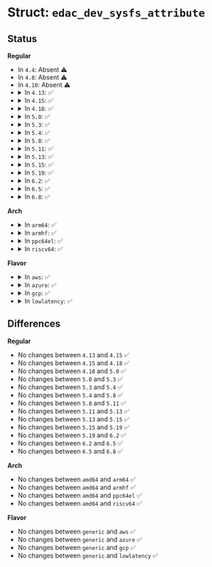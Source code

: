# Struct: <code>edac_dev_sysfs_attribute</code>

## Status
<b>Regular</b>
<ul>
<li>
In <code>4.4</code>: Absent ⚠️
</li>
<li>
In <code>4.8</code>: Absent ⚠️
</li>
<li>
In <code>4.10</code>: Absent ⚠️
</li>
<li>
<details>
<summary>In <code>4.13</code>: ✅</summary>

```c
struct edac_dev_sysfs_attribute {
    struct attribute attr;
    ssize_t (*show)(struct edac_device_ctl_info *, char *);
    ssize_t (*store)(struct edac_device_ctl_info *, const char *, size_t);
};
```
</details>
</li>
<li>
<details>
<summary>In <code>4.15</code>: ✅</summary>

```c
struct edac_dev_sysfs_attribute {
    struct attribute attr;
    ssize_t (*show)(struct edac_device_ctl_info *, char *);
    ssize_t (*store)(struct edac_device_ctl_info *, const char *, size_t);
};
```
</details>
</li>
<li>
<details>
<summary>In <code>4.18</code>: ✅</summary>

```c
struct edac_dev_sysfs_attribute {
    struct attribute attr;
    ssize_t (*show)(struct edac_device_ctl_info *, char *);
    ssize_t (*store)(struct edac_device_ctl_info *, const char *, size_t);
};
```
</details>
</li>
<li>
<details>
<summary>In <code>5.0</code>: ✅</summary>

```c
struct edac_dev_sysfs_attribute {
    struct attribute attr;
    ssize_t (*show)(struct edac_device_ctl_info *, char *);
    ssize_t (*store)(struct edac_device_ctl_info *, const char *, size_t);
};
```
</details>
</li>
<li>
<details>
<summary>In <code>5.3</code>: ✅</summary>

```c
struct edac_dev_sysfs_attribute {
    struct attribute attr;
    ssize_t (*show)(struct edac_device_ctl_info *, char *);
    ssize_t (*store)(struct edac_device_ctl_info *, const char *, size_t);
};
```
</details>
</li>
<li>
<details>
<summary>In <code>5.4</code>: ✅</summary>

```c
struct edac_dev_sysfs_attribute {
    struct attribute attr;
    ssize_t (*show)(struct edac_device_ctl_info *, char *);
    ssize_t (*store)(struct edac_device_ctl_info *, const char *, size_t);
};
```
</details>
</li>
<li>
<details>
<summary>In <code>5.8</code>: ✅</summary>

```c
struct edac_dev_sysfs_attribute {
    struct attribute attr;
    ssize_t (*show)(struct edac_device_ctl_info *, char *);
    ssize_t (*store)(struct edac_device_ctl_info *, const char *, size_t);
};
```
</details>
</li>
<li>
<details>
<summary>In <code>5.11</code>: ✅</summary>

```c
struct edac_dev_sysfs_attribute {
    struct attribute attr;
    ssize_t (*show)(struct edac_device_ctl_info *, char *);
    ssize_t (*store)(struct edac_device_ctl_info *, const char *, size_t);
};
```
</details>
</li>
<li>
<details>
<summary>In <code>5.13</code>: ✅</summary>

```c
struct edac_dev_sysfs_attribute {
    struct attribute attr;
    ssize_t (*show)(struct edac_device_ctl_info *, char *);
    ssize_t (*store)(struct edac_device_ctl_info *, const char *, size_t);
};
```
</details>
</li>
<li>
<details>
<summary>In <code>5.15</code>: ✅</summary>

```c
struct edac_dev_sysfs_attribute {
    struct attribute attr;
    ssize_t (*show)(struct edac_device_ctl_info *, char *);
    ssize_t (*store)(struct edac_device_ctl_info *, const char *, size_t);
};
```
</details>
</li>
<li>
<details>
<summary>In <code>5.19</code>: ✅</summary>

```c
struct edac_dev_sysfs_attribute {
    struct attribute attr;
    ssize_t (*show)(struct edac_device_ctl_info *, char *);
    ssize_t (*store)(struct edac_device_ctl_info *, const char *, size_t);
};
```
</details>
</li>
<li>
<details>
<summary>In <code>6.2</code>: ✅</summary>

```c
struct edac_dev_sysfs_attribute {
    struct attribute attr;
    ssize_t (*show)(struct edac_device_ctl_info *, char *);
    ssize_t (*store)(struct edac_device_ctl_info *, const char *, size_t);
};
```
</details>
</li>
<li>
<details>
<summary>In <code>6.5</code>: ✅</summary>

```c
struct edac_dev_sysfs_attribute {
    struct attribute attr;
    ssize_t (*show)(struct edac_device_ctl_info *, char *);
    ssize_t (*store)(struct edac_device_ctl_info *, const char *, size_t);
};
```
</details>
</li>
<li>
<details>
<summary>In <code>6.8</code>: ✅</summary>

```c
struct edac_dev_sysfs_attribute {
    struct attribute attr;
    ssize_t (*show)(struct edac_device_ctl_info *, char *);
    ssize_t (*store)(struct edac_device_ctl_info *, const char *, size_t);
};
```
</details>
</li>
</ul>
<b>Arch</b>
<ul>
<li>
<details>
<summary>In <code>arm64</code>: ✅</summary>

```c
struct edac_dev_sysfs_attribute {
    struct attribute attr;
    ssize_t (*show)(struct edac_device_ctl_info *, char *);
    ssize_t (*store)(struct edac_device_ctl_info *, const char *, size_t);
};
```
</details>
</li>
<li>
<details>
<summary>In <code>armhf</code>: ✅</summary>

```c
struct edac_dev_sysfs_attribute {
    struct attribute attr;
    ssize_t (*show)(struct edac_device_ctl_info *, char *);
    ssize_t (*store)(struct edac_device_ctl_info *, const char *, size_t);
};
```
</details>
</li>
<li>
<details>
<summary>In <code>ppc64el</code>: ✅</summary>

```c
struct edac_dev_sysfs_attribute {
    struct attribute attr;
    ssize_t (*show)(struct edac_device_ctl_info *, char *);
    ssize_t (*store)(struct edac_device_ctl_info *, const char *, size_t);
};
```
</details>
</li>
<li>
<details>
<summary>In <code>riscv64</code>: ✅</summary>

```c
struct edac_dev_sysfs_attribute {
    struct attribute attr;
    ssize_t (*show)(struct edac_device_ctl_info *, char *);
    ssize_t (*store)(struct edac_device_ctl_info *, const char *, size_t);
};
```
</details>
</li>
</ul>
<b>Flavor</b>
<ul>
<li>
<details>
<summary>In <code>aws</code>: ✅</summary>

```c
struct edac_dev_sysfs_attribute {
    struct attribute attr;
    ssize_t (*show)(struct edac_device_ctl_info *, char *);
    ssize_t (*store)(struct edac_device_ctl_info *, const char *, size_t);
};
```
</details>
</li>
<li>
<details>
<summary>In <code>azure</code>: ✅</summary>

```c
struct edac_dev_sysfs_attribute {
    struct attribute attr;
    ssize_t (*show)(struct edac_device_ctl_info *, char *);
    ssize_t (*store)(struct edac_device_ctl_info *, const char *, size_t);
};
```
</details>
</li>
<li>
<details>
<summary>In <code>gcp</code>: ✅</summary>

```c
struct edac_dev_sysfs_attribute {
    struct attribute attr;
    ssize_t (*show)(struct edac_device_ctl_info *, char *);
    ssize_t (*store)(struct edac_device_ctl_info *, const char *, size_t);
};
```
</details>
</li>
<li>
<details>
<summary>In <code>lowlatency</code>: ✅</summary>

```c
struct edac_dev_sysfs_attribute {
    struct attribute attr;
    ssize_t (*show)(struct edac_device_ctl_info *, char *);
    ssize_t (*store)(struct edac_device_ctl_info *, const char *, size_t);
};
```
</details>
</li>
</ul>

## Differences
<b>Regular</b>
<ul>
<li>
No changes between <code>4.13</code> and <code>4.15</code> ✅
</li>
<li>
No changes between <code>4.15</code> and <code>4.18</code> ✅
</li>
<li>
No changes between <code>4.18</code> and <code>5.0</code> ✅
</li>
<li>
No changes between <code>5.0</code> and <code>5.3</code> ✅
</li>
<li>
No changes between <code>5.3</code> and <code>5.4</code> ✅
</li>
<li>
No changes between <code>5.4</code> and <code>5.8</code> ✅
</li>
<li>
No changes between <code>5.8</code> and <code>5.11</code> ✅
</li>
<li>
No changes between <code>5.11</code> and <code>5.13</code> ✅
</li>
<li>
No changes between <code>5.13</code> and <code>5.15</code> ✅
</li>
<li>
No changes between <code>5.15</code> and <code>5.19</code> ✅
</li>
<li>
No changes between <code>5.19</code> and <code>6.2</code> ✅
</li>
<li>
No changes between <code>6.2</code> and <code>6.5</code> ✅
</li>
<li>
No changes between <code>6.5</code> and <code>6.8</code> ✅
</li>
</ul>
<b>Arch</b>
<ul>
<li>
No changes between <code>amd64</code> and <code>arm64</code> ✅
</li>
<li>
No changes between <code>amd64</code> and <code>armhf</code> ✅
</li>
<li>
No changes between <code>amd64</code> and <code>ppc64el</code> ✅
</li>
<li>
No changes between <code>amd64</code> and <code>riscv64</code> ✅
</li>
</ul>
<b>Flavor</b>
<ul>
<li>
No changes between <code>generic</code> and <code>aws</code> ✅
</li>
<li>
No changes between <code>generic</code> and <code>azure</code> ✅
</li>
<li>
No changes between <code>generic</code> and <code>gcp</code> ✅
</li>
<li>
No changes between <code>generic</code> and <code>lowlatency</code> ✅
</li>
</ul>
